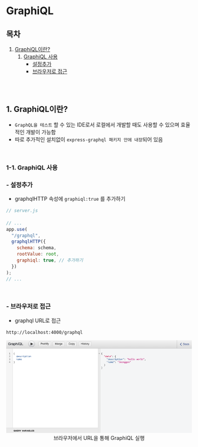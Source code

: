 # GraphiQL

## 목차

1. [GraphiQL이란?](#1-graphiql이란)
    1. [GraphiQL 사용](#1-1-graphiql-사용)
        - [설정추가](#--설정추가)
        - [브라우저로 접근](#--브라우저로-접근)

<br/>
<br/>

## 1. GraphiQL이란?

- `GraphQL을 테스트` 할 수 있는 IDE로서 로컬에서 개발할 때도 사용할 수 있으며 효율적인 개발이 가능함
- 따로 추가적인 설치없이 `express-graphql 패키지 안에 내장`되어 있음

<br/>

### 1-1. GraphiQL 사용

### - 설정추가

- graphqlHTTP 속성에 `graphiql:true` 를 추가하기

```js
// server.js

// ...
app.use(
  "/graphql",
  graphqlHTTP({
    schema: schema,
    rootValue: root,
    graphiql: true, // 추가하기
  })
);
// ...
```

<br/>

### - 브라우저로 접근

- graphql URL로 접근

```
http://localhost:4000/graphql
```

<p align="center">
    <img src="../img/GraphQL_graphiql.png" width="700" alt="GraphQL_graphiql"><br/>
    <span>브라우저에서 URL을 통해 GraphiQL 실행</span>
</p>